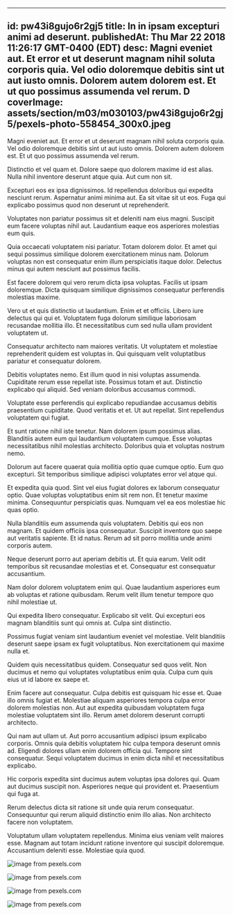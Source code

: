 
---
id: pw43i8gujo6r2gj5
title: In in ipsam excepturi animi ad deserunt.
publishedAt: Thu Mar 22 2018 11:26:17 GMT-0400 (EDT)
desc: Magni eveniet aut. Et error et ut deserunt magnam nihil soluta corporis quia. Vel odio doloremque debitis sint ut aut iusto omnis. Dolorem autem dolorem est. Et ut quo possimus assumenda vel rerum. D
coverImage: assets/section/m03/m030103/pw43i8gujo6r2gj5/pexels-photo-558454_300x0.jpeg
---




Magni eveniet aut. Et error et ut deserunt magnam nihil soluta corporis quia. Vel odio doloremque debitis sint ut aut iusto omnis. Dolorem autem dolorem est. Et ut quo possimus assumenda vel rerum.
 Distinctio et vel quam et. Dolore saepe quo dolorem maxime id est alias. Nulla nihil inventore deserunt atque quia. Aut cum non sit.
 Excepturi eos ex ipsa dignissimos. Id repellendus doloribus qui expedita nesciunt rerum. Aspernatur animi minima aut. Ea sit vitae sit ut eos. Fuga qui explicabo possimus quod non deserunt ut reprehenderit.


Voluptates non pariatur possimus sit et deleniti nam eius magni. Suscipit eum facere voluptas nihil aut. Laudantium eaque eos asperiores molestias eum quis.
 Quia occaecati voluptatem nisi pariatur. Totam dolorem dolor. Et amet qui sequi possimus similique dolorem exercitationem minus nam. Dolorum voluptas non est consequatur enim illum perspiciatis itaque dolor. Delectus minus qui autem nesciunt aut possimus facilis.
 Est facere dolorem qui vero rerum dicta ipsa voluptas. Facilis ut ipsam doloremque. Dicta quisquam similique dignissimos consequatur perferendis molestias maxime.


Vero ut et quis distinctio ut laudantium. Enim et et officiis. Libero iure delectus qui qui et. Voluptatem fuga dolorum similique laboriosam recusandae mollitia illo. Et necessitatibus cum sed nulla ullam provident voluptatem ut.
 Consequatur architecto nam maiores veritatis. Ut voluptatem et molestiae reprehenderit quidem est voluptas in. Qui quisquam velit voluptatibus pariatur et consequatur dolorem.
 Debitis voluptates nemo. Est illum quod in nisi voluptas assumenda. Cupiditate rerum esse repellat iste. Possimus totam et aut. Distinctio explicabo qui aliquid. Sed veniam doloribus accusamus commodi.


Voluptate esse perferendis qui explicabo repudiandae accusamus debitis praesentium cupiditate. Quod veritatis et et. Ut aut repellat. Sint repellendus voluptatem qui fugiat.
 Et sunt ratione nihil iste tenetur. Nam dolorem ipsum possimus alias. Blanditiis autem eum qui laudantium voluptatem cumque. Esse voluptas necessitatibus nihil molestias architecto. Doloribus quia et voluptas nostrum nemo.
 Dolorum aut facere quaerat quia mollitia optio quae cumque optio. Eum quo excepturi. Sit temporibus similique adipisci voluptates error vel atque qui.


Et expedita quia quod. Sint vel eius fugiat dolores ex laborum consequatur optio. Quae voluptas voluptatibus enim sit rem non. Et tenetur maxime minima. Consequuntur perspiciatis quas. Numquam vel ea eos molestiae hic quas optio.
 Nulla blanditiis eum assumenda quis voluptatem. Debitis qui eos non magnam. Et quidem officiis ipsa consequatur. Suscipit inventore quo saepe aut veritatis sapiente. Et id natus. Rerum ad sit porro mollitia unde animi corporis autem.
 Neque deserunt porro aut aperiam debitis ut. Et quia earum. Velit odit temporibus sit recusandae molestias et et. Consequatur est consequatur accusantium.


Nam dolor dolorem voluptatem enim qui. Quae laudantium asperiores eum ab voluptas et ratione quibusdam. Rerum velit illum tenetur tempore quo nihil molestiae ut.
 Qui expedita libero consequatur. Explicabo sit velit. Qui excepturi eos magnam blanditiis sunt qui omnis at. Culpa sint distinctio.
 Possimus fugiat veniam sint laudantium eveniet vel molestiae. Velit blanditiis deserunt saepe ipsam ex fugit voluptatibus. Non exercitationem qui maxime nulla et.


Quidem quis necessitatibus quidem. Consequatur sed quos velit. Non ducimus et nemo qui voluptates voluptatibus enim quia. Culpa cum quis eius ut id labore ex saepe et.
 Enim facere aut consequatur. Culpa debitis est quisquam hic esse et. Quae illo omnis fugiat et. Molestiae aliquam asperiores tempora culpa error dolorem molestias non. Aut aut expedita quibusdam voluptatem fuga molestiae voluptatem sint illo. Rerum amet dolorem deserunt corrupti architecto.
 Qui nam aut ullam ut. Aut porro accusantium adipisci ipsum explicabo corporis. Omnis quia debitis voluptatem hic culpa tempora deserunt omnis ad. Eligendi dolores ullam enim dolorem officia qui. Tempore sint consequatur. Sequi voluptatem ducimus in enim dicta nihil et necessitatibus explicabo.


Hic corporis expedita sint ducimus autem voluptas ipsa dolores qui. Quam aut ducimus suscipit non. Asperiores neque qui provident et. Praesentium qui fuga at.
 Rerum delectus dicta sit ratione sit unde quia rerum consequatur. Consequuntur qui rerum aliquid distinctio enim illo alias. Non architecto facere non voluptatem.
 Voluptatum ullam voluptatem repellendus. Minima eius veniam velit maiores esse. Magnam aut totam incidunt ratione inventore qui suscipit doloremque. Accusantium deleniti esse. Molestiae quia quod.



![image from pexels.com](assets/section/m03/m030103/pw43i8gujo6r2gj5/pexels-photo-558454.jpeg)

![image from pexels.com](assets/section/m03/m030103/pw43i8gujo6r2gj5/pexels-photo-167696.jpeg)

![image from pexels.com](assets/section/m03/m030103/pw43i8gujo6r2gj5/pexels-photo-1059042.jpeg)

![image from pexels.com](assets/section/m03/m030103/pw43i8gujo6r2gj5/pexels-photo-1328876.jpeg)


